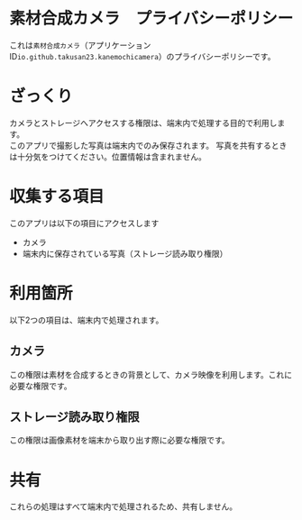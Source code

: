 # 素材合成カメラ　プライバシーポリシー
これは`素材合成カメラ`（アプリケーションID`io.github.takusan23.kanemochicamera`）のプライバシーポリシーです。

# ざっくり
カメラとストレージへアクセスする権限は、端末内で処理する目的で利用します。  
このアプリで撮影した写真は端末内でのみ保存されます。
写真を共有するときは十分気をつけてください。位置情報は含まれません。

# 収集する項目
このアプリは以下の項目にアクセスします

- カメラ
- 端末内に保存されている写真（ストレージ読み取り権限）

# 利用箇所
以下2つの項目は、端末内で処理されます。

## カメラ
この権限は素材を合成するときの背景として、カメラ映像を利用します。これに必要な権限です。

## ストレージ読み取り権限
この権限は画像素材を端末から取り出す際に必要な権限です。

# 共有
これらの処理はすべて端末内で処理されるため、共有しません。